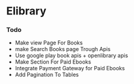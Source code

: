 # Elibrary

### Todo

- Make view Page For Books
- make Search Books page Trough Apis
- Use google play book apis + openlibrary apis
- Make Section For Paid Ebooks
- Integrate Payment Gateway for Paid Ebooks
- Add Pagination To Tables
